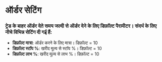 # **ऑर्डर सेटिंग**

### ट्रेड के बाहर ऑर्डर देते समय जल्दी से ऑर्डर देने के लिए डिफ़ॉल्ट पैरामीटर। संदर्भ के लिए नीचे विभिन्न सेटिंग दी गई हैं:

- **डिफ़ॉल्ट मात्रा**: ऑर्डर करने के लिए मात्रा। डिफ़ॉल्ट = 10
- **डिफ़ॉल्ट स्टॉप %**: खरीद मूल्य से स्टॉप %। डिफ़ॉल्ट = 10
- **डिफ़ॉल्ट लाभ %**: खरीद मूल्य से लाभ %। डिफ़ॉल्ट = 10
